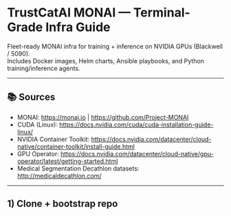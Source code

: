 # TrustCatAI MONAI — Terminal-Grade Infra Guide

Fleet-ready MONAI infra for training + inference on NVIDIA GPUs (Blackwell / 5090).  
Includes Docker images, Helm charts, Ansible playbooks, and Python training/inference agents.

---

## 📚 Sources
- MONAI: https://monai.io | https://github.com/Project-MONAI
- CUDA (Linux): https://docs.nvidia.com/cuda/cuda-installation-guide-linux/
- NVIDIA Container Toolkit: https://docs.nvidia.com/datacenter/cloud-native/container-toolkit/install-guide.html
- GPU Operator: https://docs.nvidia.com/datacenter/cloud-native/gpu-operator/latest/getting-started.html
- Medical Segmentation Decathlon datasets: http://medicaldecathlon.com/

---

## 1) Clone + bootstrap repo

```bash
